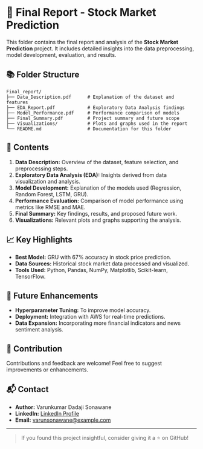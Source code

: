# 📄 Final Report - Stock Market Prediction

This folder contains the final report and analysis of the **Stock Market Prediction** project. It includes detailed insights into the data preprocessing, model development, evaluation, and results.

## 📚 Folder Structure
```
Final_report/
├── Data_Description.pdf      # Explanation of the dataset and features
├── EDA_Report.pdf            # Exploratory Data Analysis findings
├── Model_Performance.pdf     # Performance comparison of models
├── Final_Summary.pdf         # Project summary and future scope
├── Visualizations/           # Plots and graphs used in the report
└── README.md                 # Documentation for this folder
```

## 📝 Contents

1. **Data Description:** Overview of the dataset, feature selection, and preprocessing steps.
2. **Exploratory Data Analysis (EDA):** Insights derived from data visualization and analysis.
3. **Model Development:** Explanation of the models used (Regression, Random Forest, LSTM, GRU).
4. **Performance Evaluation:** Comparison of model performance using metrics like RMSE and MAE.
5. **Final Summary:** Key findings, results, and proposed future work.
6. **Visualizations:** Relevant plots and graphs supporting the analysis.

## 📈 Key Highlights
- **Best Model:** GRU with 67% accuracy in stock price prediction.
- **Data Sources:** Historical stock market data processed and visualized.
- **Tools Used:** Python, Pandas, NumPy, Matplotlib, Scikit-learn, TensorFlow.

## 🚀 Future Enhancements
- **Hyperparameter Tuning:** To improve model accuracy.
- **Deployment:** Integration with AWS for real-time predictions.
- **Data Expansion:** Incorporating more financial indicators and news sentiment analysis.

## 🤝 Contribution
Contributions and feedback are welcome! Feel free to suggest improvements or enhancements.

## 📬 Contact
- **Author:** Varunkumar Dadaji Sonawane  
- **LinkedIn:** [LinkedIn Profile](https://www.linkedin.com/in/varunkumar-sonawane/)  
- **Email:** varunsonawane@example.com  

---

> If you found this project insightful, consider giving it a ⭐ on GitHub!

